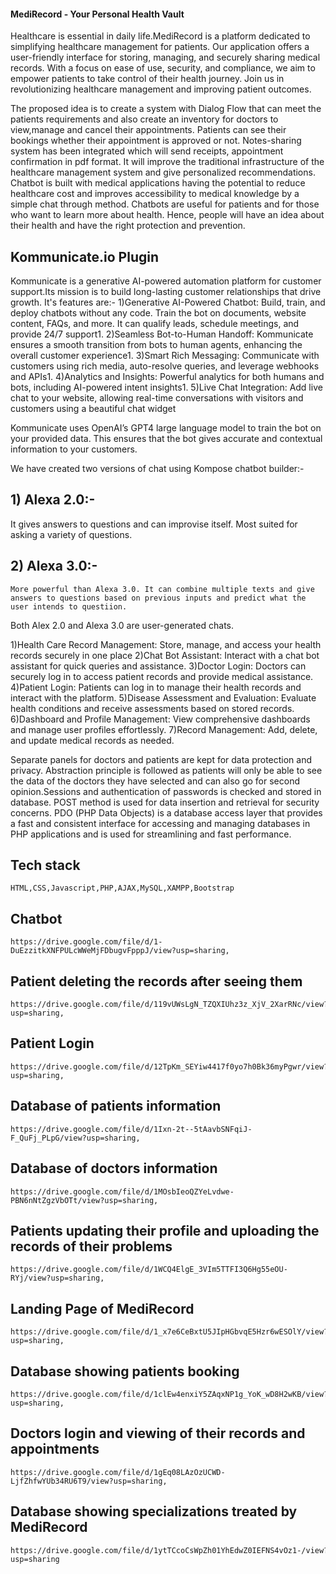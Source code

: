 ﻿#### MediRecord - Your Personal Health Vault
 Healthcare is essential in daily life.MediRecord is a platform dedicated to simplifying healthcare management for patients. Our application offers a user-friendly interface for storing, managing, and securely sharing medical records. With a focus on ease of use, security, and compliance, we aim to empower patients to take control of their health journey. Join us in revolutionizing healthcare management and improving patient outcomes.
 
The proposed idea is to create a system with Dialog Flow that can meet the patients requirements and also create an inventory for doctors to view,manage and cancel their appointments. Patients can see their bookings whether their appointment is approved or not. Notes-sharing system has been integrated which will send receipts, appointment confirmation in pdf format. It will improve the traditional infrastructure of the healthcare management system and give personalized recommendations. Chatbot is built with medical applications having the potential to reduce healthcare cost and improves accessibility to medical knowledge by a simple chat through method. Chatbots are useful for patients and for those who want to learn more about health. Hence, people will have an idea about their health and have the right protection and prevention.

## Kommunicate.io Plugin

Kommunicate is a generative AI-powered automation platform for customer support.Its mission is to build long-lasting customer relationships that drive growth.
It's features are:-
1)Generative AI-Powered Chatbot: Build, train, and deploy chatbots without any code. Train the bot on documents, website content, FAQs, and more. It can qualify leads, schedule meetings, and provide 24/7 support1.
2)Seamless Bot-to-Human Handoff: Kommunicate ensures a smooth transition from bots to human agents, enhancing the overall customer experience1.
3)Smart Rich Messaging: Communicate with customers using rich media, auto-resolve queries, and leverage webhooks and APIs1.
4)Analytics and Insights: Powerful analytics for both humans and bots, including AI-powered intent insights1.
5)Live Chat Integration: Add live chat to your website, allowing real-time conversations with visitors and customers using a beautiful chat widget


Kommunicate uses OpenAI’s GPT4 large language model to train the bot on your provided data. This ensures that the bot gives accurate and contextual information to your customers.

We have created two versions of chat using Kompose chatbot builder:-
## 1) Alexa 2.0:-
   It gives answers to questions and can improvise itself. Most suited for asking a variety of questions.

## 2) Alexa 3.0:-
    More powerful than Alexa 3.0. It can combine multiple texts and give answers to questions based on previous inputs and predict what the user intends to questiion.   

  Both Alex 2.0 and Alexa 3.0 are user-generated chats.

1)Health Care Record Management: Store, manage, and access your health records securely in one place
2)Chat Bot Assistant: Interact with a chat bot assistant for quick queries and assistance.
3)Doctor Login: Doctors can securely log in to access patient records and provide medical assistance.
4)Patient Login: Patients can log in to manage their health records and interact with the platform.
5)Disease Assessment and Evaluation: Evaluate health conditions and receive assessments based on stored records. 6)Dashboard and Profile Management: View comprehensive dashboards and manage user profiles effortlessly. 7)Record Management: Add, delete, and update medical records as needed.

 Separate panels for doctors and patients are kept for data protection and privacy. Abstraction principle is followed as patients will only be able to see the data of the doctors they have selected and can also go for second opinion.Sessions and authentication of passwords is checked and stored in database. POST method is used for data insertion and retrieval for security concerns. PDO (PHP Data Objects) is a database access layer that provides a fast and consistent interface for accessing and managing databases in PHP applications and is used for streamlining and fast performance.

 ## Tech stack 
  ~~~
HTML,CSS,Javascript,PHP,AJAX,MySQL,XAMPP,Bootstrap
~~~
 
## Chatbot
~~~
https://drive.google.com/file/d/1-DuEzzitkXNFPULcWWeMjFDbugvFpppJ/view?usp=sharing,
~~~
## Patient deleting the records after seeing them 
~~~
https://drive.google.com/file/d/119vUWsLgN_TZQXIUhz3z_XjV_2XarRNc/view?usp=sharing,
~~~ 
## Patient Login
~~~
https://drive.google.com/file/d/12TpKm_SEYiw4417f0yo7h0Bk36myPgwr/view?usp=sharing,
~~~
## Database of patients information 
~~~
https://drive.google.com/file/d/1Ixn-2t--5tAavbSNFqiJ-F_QuFj_PLpG/view?usp=sharing,
~~~
## Database of doctors information
~~~
https://drive.google.com/file/d/1MOsbIeoQZYeLvdwe-PBN6nNtZgzVbOTt/view?usp=sharing,
~~~
## Patients updating their profile and uploading the records of their problems
~~~
https://drive.google.com/file/d/1WCQ4ElgE_3VIm5TTFI3Q6Hg55eOU-RYj/view?usp=sharing,
~~~
## Landing Page of MediRecord
~~~
https://drive.google.com/file/d/1_x7e6CeBxtU5JIpHGbvqE5Hzr6wESOlY/view?usp=sharing,
~~~
## Database showing patients booking
~~~
https://drive.google.com/file/d/1clEw4enxiY5ZAqxNP1g_YoK_wD8H2wKB/view?usp=sharing,
~~~
## Doctors login and viewing of their records and appointments
~~~
https://drive.google.com/file/d/1gEq08LAzOzUCWD-LjfZhfwYUb34RU6T9/view?usp=sharing,
~~~
## Database showing specializations treated by MediRecord
~~~
https://drive.google.com/file/d/1ytTCcoCsWpZh01YhEdwZ0IEFNS4vOz1-/view?usp=sharing
~~~

 
